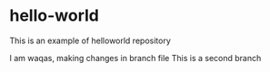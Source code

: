 # hello-world
This is an example of helloworld repository

I am waqas, making changes in branch file
This is a second branch
